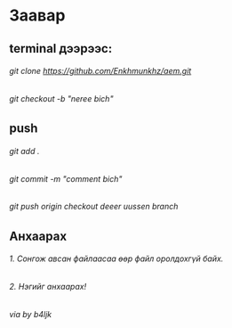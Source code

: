 # Заавар
## terminal дээрээс: 
###### git clone https://github.com/Enkhmunkhz/aem.git 
###### git checkout -b "neree bich"
## push
###### git add .
###### git commit -m "comment bich"
###### git push origin checkout deeer uussen branch
## Анхаарах
###### 1. Сонгож авсан файлаасаа өөр файл оролдохгүй байх.
###### 2. Нэгийг анхаарах!

###### via by b4ljk
